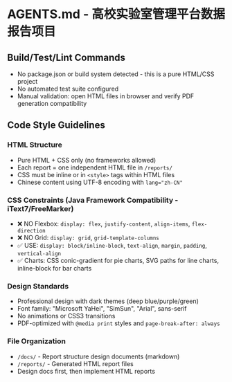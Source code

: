 # AGENTS.md - 高校实验室管理平台数据报告项目

## Build/Test/Lint Commands
- No package.json or build system detected - this is a pure HTML/CSS project
- No automated test suite configured
- Manual validation: open HTML files in browser and verify PDF generation compatibility

## Code Style Guidelines

### HTML Structure
- Pure HTML + CSS only (no frameworks allowed)
- Each report = one independent HTML file in `/reports/`
- CSS must be inline or in `<style>` tags within HTML files
- Chinese content using UTF-8 encoding with `lang="zh-CN"`

### CSS Constraints (Java Framework Compatibility - iText7/FreeMarker)
- ❌ NO Flexbox: `display: flex`, `justify-content`, `align-items`, `flex-direction`
- ❌ NO Grid: `display: grid`, `grid-template-columns`
- ✅ USE: `display: block/inline-block`, `text-align`, `margin`, `padding`, `vertical-align`
- ✅ Charts: CSS conic-gradient for pie charts, SVG paths for line charts, inline-block for bar charts

### Design Standards
- Professional design with dark themes (deep blue/purple/green)
- Font family: "Microsoft YaHei", "SimSun", "Arial", sans-serif
- No animations or CSS3 transitions
- PDF-optimized with `@media print` styles and `page-break-after: always`

### File Organization
- `/docs/` - Report structure design documents (markdown)
- `/reports/` - Generated HTML report files  
- Design docs first, then implement HTML reports